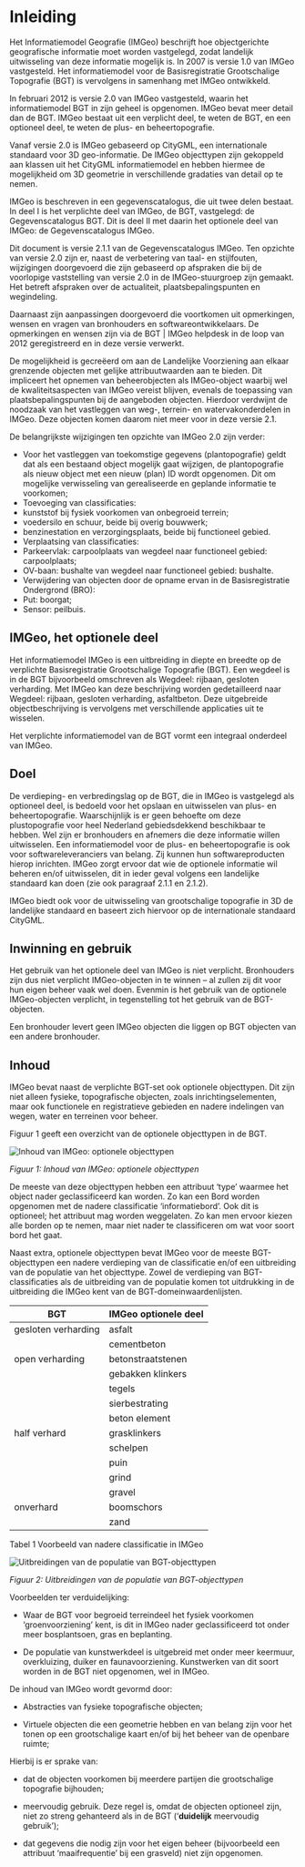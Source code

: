 # Inleiding

Het Informatiemodel Geografie (IMGeo) beschrijft hoe objectgerichte geografische informatie moet worden vastgelegd, zodat landelijk uitwisseling van deze informatie mogelijk is. In 2007 is versie 1.0 van IMGeo vastgesteld. Het informatiemodel voor de Basisregistratie Grootschalige Topografie (BGT) is vervolgens in samenhang met IMGeo ontwikkeld.

In februari 2012 is versie 2.0 van IMGeo vastgesteld, waarin het informatiemodel BGT in zijn geheel is opgenomen. IMGeo bevat meer detail dan de BGT. IMGeo bestaat uit een verplicht deel, te weten de BGT, en een optio­neel deel, te weten de plus- en beheertopografie.

Vanaf versie 2.0 is IMGeo gebaseerd op CityGML, een internationale standaard voor 3D geo-informatie. De IMGeo objecttypen zijn gekoppeld aan klassen uit het CityGML informatiemodel en hebben hiermee de mogelijkheid om 3D geometrie in verschillende gradaties van detail op te nemen.

IMGeo is beschreven in een gegevenscatalogus, die uit twee delen bestaat. In deel I is het verplichte deel van IMGeo, de BGT, vastgelegd: de Gegevenscatalogus BGT. Dit is deel II met daarin het optionele deel van IMGeo: de Gegevenscatalogus IMGeo.

Dit document is versie 2.1.1 van de Gegevenscatalogus IMGeo. Ten opzichte van versie 2.0 zijn er, naast de verbetering van taal- en stijlfouten, wijzigingen doorgevoerd die zijn gebaseerd op afspraken die bij de voorlopige vaststelling van versie 2.0 in de IMGeo-stuurgroep zijn gemaakt. Het betreft afspraken over de actualiteit, plaatsbepalingspunten en wegindeling.

Daarnaast zijn aanpassingen doorgevoerd die voortkomen uit opmerkingen, wensen en vragen van bronhouders en softwareontwikkelaars. De opmerkingen en wensen zijn via de BGT \| IMGeo helpdesk in de loop van 2012 geregistreerd en in deze versie verwerkt.

De mogelijkheid is gecreëerd om aan de Landelijke Voorziening aan elkaar grenzende objecten met gelijke attribuutwaarden aan te bieden. Dit impliceert het opnemen van beheerobjecten als IMGeo-object waarbij wel de kwaliteitsaspecten van IMGeo vereist blijven, evenals de toepassing van plaatsbepalingspunten bij de aangeboden objecten. Hierdoor verdwijnt de noodzaak van het vastleggen van weg-, terrein- en watervakonderdelen in IMGeo. Deze objecten komen daarom niet meer voor in deze versie 2.1.

De belangrijkste wijzigingen ten opzichte van IMGeo 2.0 zijn verder:

-   Voor het vastleggen van toekomstige gegevens (plantopografie) geldt dat als     een bestaand object mogelijk gaat wijzigen, de plantopografie als nieuw object met een nieuw (plan) ID wordt opgenomen. Dit om mogelijke verwisseling van gerealiseerde en geplande informatie te voorkomen;
-   Toevoeging van classificaties:
-   kunststof bij fysiek voorkomen van onbegroeid terrein;
-   voedersilo en schuur, beide bij overig bouwwerk;
-   benzinestation en verzorgingsplaats, beide bij functioneel gebied.
-   Verplaatsing van classificaties:
-   Parkeervlak: carpoolplaats van wegdeel naar functioneel gebied:
    carpoolplaats;
-   OV-baan: bushalte van wegdeel naar functioneel gebied: bushalte.
-   Verwijdering van objecten door de opname ervan in de Basisregistratie Ondergrond (BRO):
-   Put: boorgat;
-   Sensor: peilbuis.

## IMGeo, het optionele deel

Het informatiemodel IMGeo is een uitbreiding in diepte en breedte op de verplichte Basisregistratie Grootschalige Topografie (BGT). Een wegdeel is in de BGT bijvoorbeeld omschreven als Wegdeel: rijbaan, gesloten verharding. Met IMGeo kan deze beschrijving worden gedetailleerd naar Wegdeel: rijbaan, gesloten verharding, asfaltbeton. Deze uitgebreide objectbeschrijving is vervolgens met verschillende applicaties uit te wisselen.

Het verplichte informatiemodel van de BGT vormt een integraal onderdeel van IMGeo.

## Doel

De verdieping- en verbredingslag op de BGT, die in IMGeo is vastgelegd als optioneel deel, is bedoeld voor het opslaan en uitwisselen van plus- en beheertopografie. Waarschijnlijk is er geen behoefte om deze plustopografie voor heel Nederland gebiedsdekkend beschikbaar te hebben. Wel zijn er bronhouders en afnemers die deze informatie willen uitwisselen. Een informatiemodel voor de plus- en beheertopografie is ook voor softwareleveranciers van belang. Zij kunnen hun softwareproducten hierop inrichten. IMGeo zorgt ervoor dat wie de optionele informatie wil beheren en/of uitwisselen, dit in ieder geval volgens een landelijke standaard kan doen (zie ook paragraaf 2.1.1 en 2.1.2). 

IMGeo biedt ook voor de uitwisseling van grootschalige topografie in 3D de landelijke standaard en baseert zich hiervoor op de internationale standaard CityGML.

## Inwinning en gebruik

Het gebruik van het optionele deel van IMGeo is niet verplicht. Bronhouders zijn dus niet verplicht IMGeo-objecten in te winnen – al zullen zij dit voor hun eigen beheer vaak wel doen. Evenmin is het gebruik van de optionele IMGeo-objecten verplicht, in tegenstelling tot het gebruik van de BGT-objecten.

Een bronhouder levert geen IMGeo objecten die liggen op BGT objecten van een andere bronhouder.

## Inhoud

IMGeo bevat naast de verplichte BGT-set ook optionele objecttypen. Dit zijn niet alleen fysieke, topografische objecten, zoals inrichtingselementen, maar ook functionele en registratieve gebieden en nadere indelingen van wegen, water en terreinen voor beheer.

Figuur 1 geeft een overzicht van de optionele objecttypen in de BGT.

![Inhoud van IMGeo: optionele objecttypen](../afbeeldingen-opmaak/imgeo-fig-inhoud-van-imgeo.png)

_Figuur 1: Inhoud van IMGeo: optionele objecttypen_

De meeste van deze objecttypen hebben een attribuut ‘type’ waarmee het object
nader geclassificeerd kan worden. Zo kan een Bord worden opgenomen met de nadere
classificatie ‘informatiebord’. Ook dit is optioneel; het attribuut mag worden
weggelaten. Zo kan men ervoor kiezen alle borden op te nemen, maar niet nader te
classificeren om wat voor soort bord het gaat.

Naast extra, optionele objecttypen bevat IMGeo voor de meeste BGT-objecttypen
een nadere verdieping van de classificatie en/of een uitbreiding van de
populatie van het objecttype. Zowel de verdieping van BGT-classificaties als de
uitbreiding van de populatie komen tot uitdrukking in de uitbreiding die IMGeo
kent van de BGT-domeinwaardenlijsten.

| BGT                 | IMGeo optionele deel     |
|---------------------|--------------------------|
| gesloten verharding | asfalt                   |
|                     | cementbeton              |
| open verharding     | betonstraatstenen        |
|                     | gebakken klinkers        |
|                     | tegels                   |
|                     | sierbestrating           |
|                     | beton element            |
| half verhard        | grasklinkers             |
|                     | schelpen                 |
|                     | puin                     |
|                     | grind                    |
|                     | gravel                   |
| onverhard           | boomschors               |
|                     | zand                     |

Tabel 1 Voorbeeld van nadere classificatie in IMGeo

![Uitbreidingen van de populatie van BGT-objecttypen](../afbeeldingen-opmaak/imgeo-fig-uitbreidingen-van-de-populatie-van-bgt-objecttypen.png)

_Figuur 2: Uitbreidingen van de populatie van BGT-objecttypen_

Voorbeelden ter verduidelijking:

-   Waar de BGT voor begroeid terreindeel het fysiek voorkomen
    ‘groenvoorziening’ kent, is dit in IMGeo nader geclassificeerd tot onder
    meer bosplantsoen, gras en beplanting.

-   De populatie van kunstwerkdeel is uitgebreid met onder meer keermuur,
    overkluizing, duiker en faunavoorziening. Kunstwerken van dit soort worden
    in de BGT niet opgenomen, wel in IMGeo.

De inhoud van IMGeo wordt gevormd door:

-   Abstracties van fysieke topografische objecten;

-   Virtuele objecten die een geometrie hebben en van belang zijn voor het tonen
    op een grootschalige kaart en/of bij het beheer van de openbare ruimte;

Hierbij is er sprake van:

-   dat de objecten voorkomen bij meerdere partijen die grootschalige topografie
    bijhouden;

-   meervoudig gebruik. Deze regel is, omdat de objecten optioneel zijn, niet zo
    streng gehanteerd als in de BGT (‘**duidelijk** meervoudig gebruik’);

-   dat gegevens die nodig zijn voor het eigen beheer (bijvoorbeeld een
    attribuut ‘maaifrequentie’ bij een grasveld) niet zijn opgenomen.
